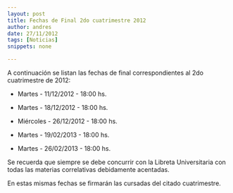 ```yaml
---
layout: post
title: Fechas de Final 2do cuatrimestre 2012
author: andres
date: 27/11/2012
tags: [Noticias]
snippets: none

---
```

A continuación se listan las fechas de final correspondientes al 2do cuatrimestre de 2012:

* Martes - 11/12/2012 - 18:00 hs.

* Martes - 18/12/2012 - 18:00 hs.

* Miércoles - 26/12/2012 - 18:00 hs.

* Martes - 19/02/2013 - 18:00 hs.

* Martes - 26/02/2013 - 18:00 hs.

Se recuerda que siempre se debe concurrir con la Libreta Universitaria con todas las materias correlativas debidamente acentadas.

En estas mismas fechas se firmarán las cursadas del citado cuatrimestre.
